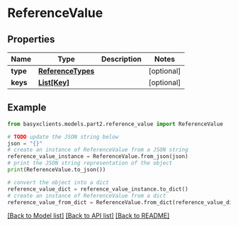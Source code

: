 # ReferenceValue


## Properties

Name | Type | Description | Notes
------------ | ------------- | ------------- | -------------
**type** | [**ReferenceTypes**](ReferenceTypes.md) |  | [optional] 
**keys** | [**List[Key]**](Key.md) |  | [optional] 

## Example

```python
from basyxclients.models.part2.reference_value import ReferenceValue

# TODO update the JSON string below
json = "{}"
# create an instance of ReferenceValue from a JSON string
reference_value_instance = ReferenceValue.from_json(json)
# print the JSON string representation of the object
print(ReferenceValue.to_json())

# convert the object into a dict
reference_value_dict = reference_value_instance.to_dict()
# create an instance of ReferenceValue from a dict
reference_value_from_dict = ReferenceValue.from_dict(reference_value_dict)
```
[[Back to Model list]](../README.md#documentation-for-models) [[Back to API list]](../README.md#documentation-for-api-endpoints) [[Back to README]](../README.md)


